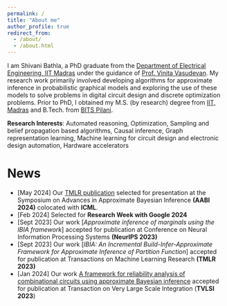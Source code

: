 ```yaml
---
permalink: /
title: "About me"
author_profile: true
redirect_from: 
  - /about/
  - /about.html
---
```

I am Shivani Bathla, a PhD graduate from the [Department of Electrical Engineering, IIT Madras](http://ee.iitm.ac.in/) under the guidance of [Prof. Vinita Vasudevan](https://www.ee.iitm.ac.in/vinita/). My research work primarily involved developing algorithms for approximate inference in probabilistic graphical models and exploring the use of these models to solve problems in digital circuit design and discrete optimization problems.  Prior to PhD, I obtained my M.S. (by research) degree from [IIT, Madras](https://www.iitm.ac.in/) and B.Tech. from [BITS Pilani](https://www.bits-pilani.ac.in/pilani/).

**Research Interests**: Automated reasoning, Optimization,  Sampling and belief propagation based algorithms, Causal inference, Graph representation learning, Machine learning for circuit design and electronic design automation, Hardware accelerators


News
======
- [May 2024] Our [TMLR publication](https://openreview.net/pdf?id=9issh8zK5d) selected for presentation at the Symposium on Advances in Approximate Bayesian Inference **(AABI 2024)** colocated with **ICML**.
- [Feb 2024] Selected for **Research Week with Google 2024**
- [Sept 2023] Our work [*Approximate inference of marginals using the IBIA framework*] accepted for publication at Conference on Neural Information Processing Systems **(NeurIPS 2023)**
- [Sept 2023] Our work [*IBIA: An Incremental Build-Infer-Approximate Framework for Approximate Inference of Partition Function*] accepted for publication at Transactions on Machine Learning Research **(TMLR 2023)**
- [Jan 2024] Our work [A framework for reliability analysis of combinational circuits using approximate Bayesian
inference](https://ieeexplore.ieee.org/document/10026780) accepted for publication at Transaction on Very Large Scale Integration (**TVLSI 2023**)
<!-- My research work primarily involved developing algorithms for approximate inference in probabilistic graphical models and exploring the use of these models to solve problems in digital circuit design and discrete optimization problems. -->


